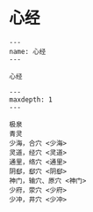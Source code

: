 # 心经

```{figure} assets/img/2022-01-13-12-17-35.png
---
name: 心经
---

心经
```

```{toctree}
---
maxdepth: 1
---

极泉
青灵
少海，合穴 <少海>
灵道，经穴 <灵道>
通里，络穴 <通里>
阴郄，郄穴 <阴郄>
神门，输穴、原穴 <神门>
少府，荥穴 <少府>
少冲，井穴 <少冲>
```